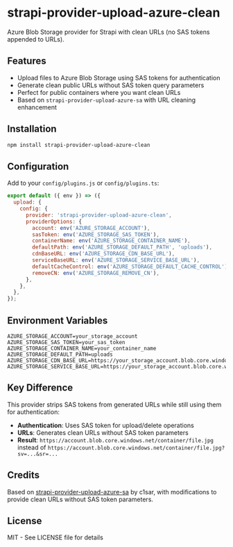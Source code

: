 # strapi-provider-upload-azure-clean

Azure Blob Storage provider for Strapi with clean URLs (no SAS tokens appended to URLs).

## Features

- Upload files to Azure Blob Storage using SAS tokens for authentication
- Generate clean public URLs without SAS token query parameters
- Perfect for public containers where you want clean URLs
- Based on `strapi-provider-upload-azure-sa` with URL cleaning enhancement

## Installation

```bash
npm install strapi-provider-upload-azure-clean
```

## Configuration

Add to your `config/plugins.js` or `config/plugins.ts`:

```javascript
export default ({ env }) => ({
  upload: {
    config: {
      provider: 'strapi-provider-upload-azure-clean',
      providerOptions: {
        account: env('AZURE_STORAGE_ACCOUNT'),
        sasToken: env('AZURE_STORAGE_SAS_TOKEN'),
        containerName: env('AZURE_STORAGE_CONTAINER_NAME'),
        defaultPath: env('AZURE_STORAGE_DEFAULT_PATH', 'uploads'),
        cdnBaseURL: env('AZURE_STORAGE_CDN_BASE_URL'),
        serviceBaseURL: env('AZURE_STORAGE_SERVICE_BASE_URL'),
        defaultCacheControl: env('AZURE_STORAGE_DEFAULT_CACHE_CONTROL'),
        removeCN: env('AZURE_STORAGE_REMOVE_CN'),
      },
    },
  },
});
```

## Environment Variables

```
AZURE_STORAGE_ACCOUNT=your_storage_account
AZURE_STORAGE_SAS_TOKEN=your_sas_token
AZURE_STORAGE_CONTAINER_NAME=your_container_name
AZURE_STORAGE_DEFAULT_PATH=uploads
AZURE_STORAGE_CDN_BASE_URL=https://your_storage_account.blob.core.windows.net
AZURE_STORAGE_SERVICE_BASE_URL=https://your_storage_account.blob.core.windows.net
```

## Key Difference

This provider strips SAS tokens from generated URLs while still using them for authentication:

- **Authentication**: Uses SAS token for upload/delete operations
- **URLs**: Generates clean URLs without SAS token parameters
- **Result**: `https://account.blob.core.windows.net/container/file.jpg` instead of `https://account.blob.core.windows.net/container/file.jpg?sv=...&sr=...`

## Credits

Based on [strapi-provider-upload-azure-sa](https://www.npmjs.com/package/strapi-provider-upload-azure-sa) by c1sar, with modifications to provide clean URLs without SAS token parameters.

## License

MIT - See LICENSE file for details